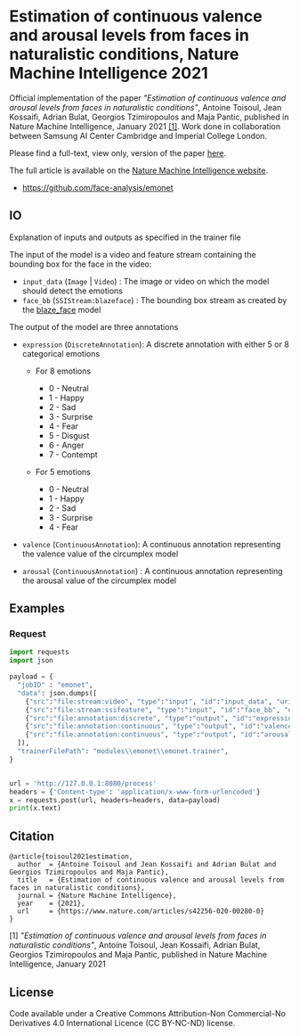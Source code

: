# Estimation of continuous valence and arousal levels from faces in naturalistic conditions, Nature Machine Intelligence 2021

Official implementation of the paper _"Estimation of continuous valence and arousal levels from faces in naturalistic conditions"_, Antoine Toisoul, Jean Kossaifi, Adrian Bulat, Georgios Tzimiropoulos and Maja Pantic, published in Nature Machine Intelligence, January 2021 [[1]](#Citation).
Work done in collaboration between Samsung AI Center Cambridge and Imperial College London.

Please find a full-text, view only, version of the paper [here](https://rdcu.be/cdnWi).

The full article is available on the [Nature Machine Intelligence website](https://www.nature.com/articles/s42256-020-00280-0).

* https://github.com/face-analysis/emonet

## IO
Explanation of inputs and outputs as specified in the trainer file

The input of the model is a video and feature stream containing the bounding box for the face in the video:
- `input_data` (`Image` | `Video`) : The image or video on which the model should detect the emotions
- `face_bb` (`SSIStream:blazeface`) : The bounding box stream as created by the [blaze_face](../blazeface) model

The output of the model are three annotations
- `expression` (`DiscreteAnnotation`): A discrete annotation with either 5 or 8 categorical emotions
  - For 8 emotions
    - 0 - Neutral
    - 1 - Happy
    - 2 - Sad
    - 3 - Surprise
    - 4 - Fear
    - 5 - Disgust
    - 6 - Anger
    - 7 - Contempt

  - For 5 emotions
    - 0 - Neutral
    - 1 - Happy
    - 2 - Sad
    - 3 - Surprise
    - 4 - Fear

- `valence` (`ContinuousAnnotation`): A continuous annotation representing the valence value of the circumplex model
- `arousal` (`ContinuousAnnotation`) : A continuous annotation representing the arousal value of the circumplex model


## Examples

### Request

```python
import requests
import json

payload = {
  "jobID" : "emonet",
  "data": json.dumps([
    {"src":"file:stream:video", "type":"input", "id":"input_data", "uri":"path/to/my/video.mp4"},
    {"src":"file:stream:ssifeature", "type":"input", "id":"face_bb", "uri":"path/to/my/bounding_boxes.stream"},
    {"src":"file:annotation:discrete", "type":"output", "id":"expression",  "uri":"path/to/my/expression.annotation"},
    {"src":"file:annotation:continuous", "type":"output", "id":"valence",  "uri":"path/to/my/valence.annotation"},
    {"src":"file:annotation:continuous", "type":"output", "id":"arousal",  "uri":"path/to/my/arousal.annotation"}
  ]),
  "trainerFilePath": "modules\\emonet\\emonet.trainer",
}


url = 'http://127.0.0.1:8080/process'
headers = {'Content-type': 'application/x-www-form-urlencoded'}
x = requests.post(url, headers=headers, data=payload)
print(x.text)

```


## Citation

```
@article{toisoul2021estimation,
  author  = {Antoine Toisoul and Jean Kossaifi and Adrian Bulat and Georgios Tzimiropoulos and Maja Pantic},
  title   = {Estimation of continuous valence and arousal levels from faces in naturalistic conditions},
  journal = {Nature Machine Intelligence},
  year    = {2021},
  url     = {https://www.nature.com/articles/s42256-020-00280-0}
}
```

[1] _"Estimation of continuous valence and arousal levels from faces in naturalistic conditions"_, Antoine Toisoul, Jean Kossaifi, Adrian Bulat, Georgios Tzimiropoulos and Maja Pantic, published in Nature Machine Intelligence, January 2021 

## License

Code available under a Creative Commons Attribution-Non Commercial-No Derivatives 4.0 International Licence (CC BY-NC-ND) license.
